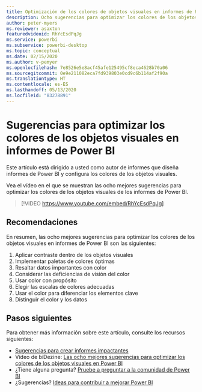 ```yaml
---
title: Optimización de los colores de objetos visuales en informes de Power BI
description: Ocho sugerencias para optimizar los colores de los objetos visuales en objetos visuales de informes de Power BI, en Power BI Desktop o el servicio Power BI.
author: peter-myers
ms.reviewer: asaxton
featuredvideoid: RhYcEsdPqJg
ms.service: powerbi
ms.subservice: powerbi-desktop
ms.topic: conceptual
ms.date: 02/15/2020
ms.author: v-pemyer
ms.openlocfilehash: 7e8526e5e8acf45afe125495cf8eca4628b70a06
ms.sourcegitcommit: 0e9e211082eca7fd939803e0cd9c6b114af2f90a
ms.translationtype: HT
ms.contentlocale: es-ES
ms.lasthandoff: 05/13/2020
ms.locfileid: "83278891"
---
```

# <a name="tips-to-optimize-visual-colors-in-power-bi-reports"></a>Sugerencias para optimizar los colores de los objetos visuales en informes de Power BI

Este artículo está dirigido a usted como autor de informes que diseña informes de Power BI y configura los colores de los objetos visuales.

Vea el vídeo en el que se muestran las ocho mejores sugerencias para optimizar los colores de los objetos visuales de los informes de Power BI.

> [!VIDEO https://www.youtube.com/embed/RhYcEsdPqJg]

## <a name="tips"></a>Recomendaciones

En resumen, las ocho mejores sugerencias para optimizar los colores de los objetos visuales en informes de Power BI son las siguientes:

1. Aplicar contraste dentro de los objetos visuales
1. Implementar paletas de colores óptimas
1. Resaltar datos importantes con color
1. Considerar las deficiencias de visión del color
1. Usar color con propósito
1. Elegir las escalas de colores adecuadas
1. Usar el color para diferenciar los elementos clave
1. Distinguir el color y los datos

## <a name="next-steps"></a>Pasos siguientes

Para obtener más información sobre este artículo, consulte los recursos siguientes:

- [Sugerencias para crear informes impactantes](../create-reports/desktop-tips-and-tricks-for-creating-reports.md)
- Vídeo de biDezine: [Las ocho mejores sugerencias para optimizar los colores de los objetos visuales en Power BI](https://www.youtube.com/watch?v=RhYcEsdPqJg)
- ¿Tiene alguna pregunta? [Pruebe a preguntar a la comunidad de Power BI](https://community.powerbi.com/)
- ¿Sugerencias? [Ideas para contribuir a mejorar Power BI](https://ideas.powerbi.com)

